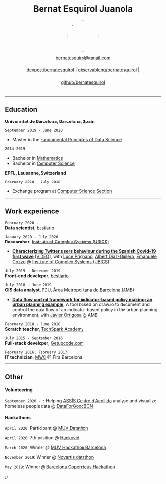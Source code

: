 <h1 id="profile-photo" style='text-align:center;padding-bottom:10;margin-bottom:10;margin-top:10'>
    Bernat Esquirol Juanola
</h1>

<div id="profile-photo" style='text-align:center;'>
    <img src="https://drive.google.com/thumbnail?id=14EZbi-0a9x2lC3LGZXLtJQ3JyrvqP5zw" style='border-radius: 50px' width='100px'/>
</div>
<div id="webaddress"  style='text-align:center;padding-bottom:10px;line-height:40px'>
<a href="mailto:bernatesquirol@gmail.com">bernatesquirol@gmail.com</a> <br/>
  <a href="https://devpost.com/bernatesquirol">devpost/bernatesquirol</a> | <a href="https://observablehq.com/@bernatesquirol">observablehq/bernatesquirol</a> | <a href="https://github.com/bernatesquirol">github/bernatesquirol</a> 
</div>

------

## Education

__Universitat de Barcelona, Barcelona, Spain__

`September 2019 - June 2020`<br>

- Master in the [Fundamental Principles of Data Science](http://www.ub.edu/datascience/master/)

`2014-2019`<br>

- Bachelor in [Mathematics](https://mat.ub.edu/graumatematiques/)
- Bachelor in [Computer Science](https://mat.ub.edu/grauinformatica/)

__EPFL, Lausanne, Switzerland__

`February 2018 - July 2018`<br>

- Exchange program at [Computer Science Section](https://ic.epfl.ch/computer-science)

------

## Work experience

`February 2020 - `<br>**Data scientist**, [bestiario](http://bestiario.org/)

`January 2020 - July 2020`<br>__Researcher__, [Institute of Complex Systems (UBICS)](http://ubics.ub.edu/)

- **[Characterizing Twitter users behaviour during the Spanish Covid-19 first wave](https://arxiv.org/abs/2012.06550)** [[VIDEO]](https://www.youtube.com/watch?v=6PgbidTgZeE), with [Luce Prignano](https://arxiv.org/search/cs?searchtype=author&query=Prignano%2C+L), [Albert Díaz-Guilera](https://arxiv.org/search/cs?searchtype=author&query=Díaz-Guilera%2C+A), [Emanuele Cozzo](https://arxiv.org/search/cs?searchtype=author&query=Cozzo%2C+E) @ [Institute of Complex Systems (UBICS)](http://ubics.ub.edu/)<br>

`July 2019 - December 2019`<br>__Front-end developer__, [bestiario](http://bestiario.org/)

`July 2018 - June 2019`<br>__GIS data analyst__, [PDU, Àrea Metropolitana de Barcelona (AMB)](http://urbanisme.amb.cat/)

- **[Data flow control framework for indicator-based policy making: an urban planning example](http://diposit.ub.edu/dspace/handle/2445/143519)**, A tool based on draw.io to document and control the data flow of an indicator-based policy in the urban planning environment, with [Javier Ortigosa](https://scholar.google.es/citations?user=Fr3EgV8AAAAJ) @ AMB<br>

`February 2018 - June 2018`<br>__Scratch teacher__, [TechSpark Academy](https://techsparkacademy.ch/en/home/)

`July 2015 - September 2016`<br>__Full-stack developer__, [Getupcode.com](https://www.linkedin.com/company/getupcode-com/)

`February 2016; February 2017`<br>__IT technician__, [MWC](https://www.mwcbarcelona.com/) @ Fira Barcelona

------

## Other

#### Volunteering

`September 2020 - :` Helping [ASSÍS Centre d'Acollida](https://www.assis.cat/) analyse and visualize homeless people data @ [DataForGoodBCN](https://twitter.com/dataforgoodbcn)

#### Hackathons

`April 2020`: Participant @ [MUV Datathon](https://kepler.gl/demo/map?mapUrl=https://dl.dropboxusercontent.com/s/5ddfqkby1cmrstz/keplergl_awjuzlr.json)

`April 2020`: 7th position @ [Hackovid](https://hackovid.cat/solutions?locale=en&filter[search_text]=splittt)

`March 2020`: Winner @ [MUV Hackathon Barcelona](https://barcelona.muv2020.eu/Hackathon/)

`November 2019`: Winner @ [Novartis datathon](https://godatathon.com/)

`May 2019`: Winner @ [Barcelona Copernicus Hackathon](https://kimglobal.com/ca/evento/copernicus-hackathon-barcelona/)





;)
